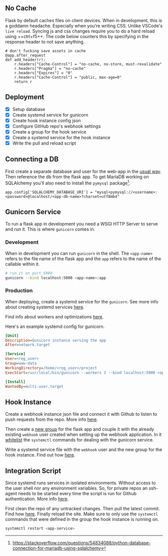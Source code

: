 ## No Cache

Flask by default caches files on client devices. When in development, this is a goddamn headache. Especially when you're writing CSS. Unlike VSCode's `live reload`. Syncing js and css changes require you to do a hard reload using ++ctrl+f5++. The code below counters this by specifying in the response header to not save anything.

``` py3
# don't fucking save assets in cache
@app.after_request
def add_header(r):
    r.headers["Cache-Control"] = "no-cache, no-store, must-revalidate"
    r.headers["Pragma"] = "no-cache"
    r.headers["Expires"] = "0"
    r.headers["Cache-Control"] = "public, max-age=0"
    return r
```

## Deployment

- [x] Setup database
- [x] Create systemd service for gunicorn
- [x] Create hook instance config json
- [x] Configure GitHub repo's webhook settings
- [x] Create a group for the hook service
- [x] Create a systemd service for the hook instance
- [x] Write the pull and reload script

## Connecting a DB

First create a separate database and user for the web-app in the [usual way](../../system/database#creating). Then reference the db from the flask app. To get MariaDB working on SQLAlchemy you'll also need to install the `pymysql` package[^2].

``` py3
app.config['SQLALCHEMY_DATABASE_URI'] = "mysql+pymysql://<username>:<password>@localhost/<app-db-name>?charset=utf8mb4"
```

## Gunicorn Service

To run a flask app in development you need a WSGI HTTP Server to serve and run it. This is where `gunicorn` comes in. 

### Development

When in development you can run `gunicorn` in the shell. The `<app-name>` refers to the file name of the flask app and the `app` refers to the name of the callable within it.

``` bash
# run it on port 5000
gunicorn --bind localhost:5000 <app-name>:app
```

### Production

When deploying, create a systemd service for the `gunicorn`. See more info about creating systemd services [here](../../system/systemd/#service-files). 

Find info about workers and optimizations [here](https://medium.com/building-the-system/gunicorn-3-means-of-concurrency-efbb547674b7).

Here's an example systemd config for gunicorn.

``` ini
[Unit]
Description=Gunicorn instance serving the app
After=network.target

[Service]
User=<reg_user>
Group=www-data
WorkingDirectory=/home/<reg_user>/project
ExecStart=/usr/local/bin/gunicorn --workers 3 --bind localhost:5000 <app-name>:app

[Install]
WantedBy=multi-user.target
```

## Hook Instance

Create a webhook instance json file and connect it with Github to listen to push requests from the repo. More info [here](../../system/webhooks/#setup).

Then create a [new group](../../system/general/#groups) for the flask app and couple it with the already existing `webhook` user created when setting up the webhook application. In it [whitelist](../../system/general/#whitelisting) the `systemctl` commands for dealing with the gunicorn service.

Write a systemd service file with the `webhook` user and the new group for the hook instance. Find out how [here](../../system/webhooks/#systemd-service).

## Integration Script

Since systemd runs services in isolated environments. Without access to the user shell nor any environment variables. So, for private repos an ssh-agent needs to be started every time the script is run for Github authentication. More info [here](../../system/git/#automated-deployment).

First clean the repo of any untracked changes. Then pull the latest commit. Find how [here](../../system/git/#userful-commands). Finally reload the site. Make sure to only use the `systemctl` commands that were defined in the group the hook instance is running on. 

``` bash
systemctl restart <app-service>
```

[^1]: https://phoenixnap.com/kb/how-to-create-mariadb-user-grant-privileges
[^2]: https://stackoverflow.com/questions/54834088/python-database-connection-for-mariadb-using-sqlalchemy
